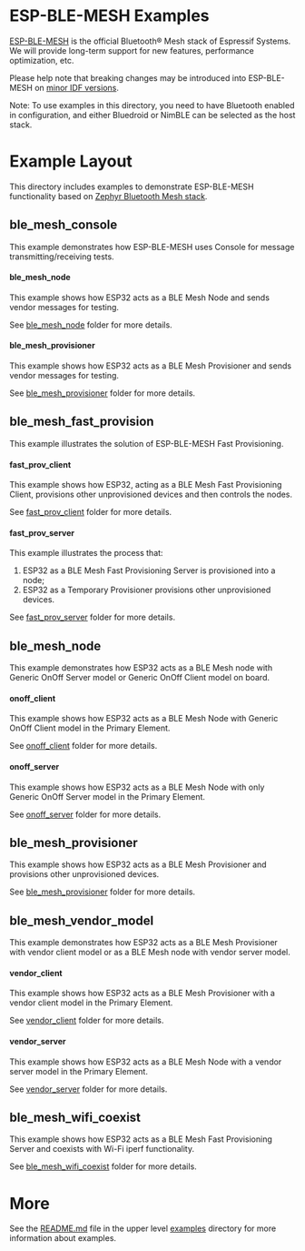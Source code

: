 # ESP-BLE-MESH Examples

[ESP-BLE-MESH](../../../components/bt/esp_ble_mesh/) is the official Bluetooth® Mesh stack of Espressif Systems. We will provide long-term support for new features, performance optimization, etc.

Please help note that breaking changes may be introduced into ESP-BLE-MESH on [minor IDF versions](https://docs.espressif.com/projects/esp-idf/en/latest/versions.html).

Note: To use examples in this directory, you need to have Bluetooth enabled in configuration, and either Bluedroid or NimBLE can be selected as the host stack.

# Example Layout

This directory includes examples to demonstrate ESP-BLE-MESH functionality based on [Zephyr Bluetooth Mesh stack](https://github.com/zephyrproject-rtos/zephyr/tree/master/subsys/bluetooth/mesh).

## ble_mesh_console

This example demonstrates how ESP-BLE-MESH uses Console for message transmitting/receiving tests.

#### ble_mesh_node

This example shows how ESP32 acts as a BLE Mesh Node and sends vendor messages for testing.

See [ble_mesh_node](ble_mesh_console/ble_mesh_node) folder for more details.

#### ble_mesh_provisioner

This example shows how ESP32 acts as a BLE Mesh Provisioner and sends vendor messages for testing.

See [ble_mesh_provisioner](ble_mesh_console/ble_mesh_provisioner) folder for more details.

## ble_mesh_fast_provision

This example illustrates the solution of ESP-BLE-MESH Fast Provisioning.

#### fast_prov_client

This example shows how ESP32, acting as a BLE Mesh Fast Provisioning Client, provisions other unprovisioned devices and then controls the nodes.

See [fast_prov_client](ble_mesh_fast_provision/fast_prov_client) folder for more details.

#### fast_prov_server

This example illustrates the process that:
1. ESP32 as a BLE Mesh Fast Provisioning Server is provisioned into a node;
2. ESP32 as a Temporary Provisioner provisions other unprovisioned devices.

See [fast_prov_server](ble_mesh_fast_provision/fast_prov_server) folder for more details.

## ble_mesh_node

This example demonstrates how ESP32 acts as a BLE Mesh node with Generic OnOff Server model or Generic OnOff Client model on board.

#### onoff_client

This example shows how ESP32 acts as a BLE Mesh Node with Generic OnOff Client model in the Primary Element.

See [onoff_client](ble_mesh_node/onoff_client) folder for more details.

#### onoff_server

This example shows how ESP32 acts as a BLE Mesh Node with only Generic OnOff Server model in the Primary Element.

See [onoff_server](ble_mesh_node/onoff_server) folder for more details.

## ble_mesh_provisioner

This example shows how ESP32 acts as a BLE Mesh Provisioner and provisions other unprovisioned devices.

See [ble_mesh_provisioner](ble_mesh_provisioner) folder for more details.

## ble_mesh_vendor_model

This example demonstrates how ESP32 acts as a BLE Mesh Provisioner with vendor client model or as a BLE Mesh node with vendor server model.

#### vendor_client

This example shows how ESP32 acts as a BLE Mesh Provisioner with a vendor client model in the Primary Element.

See [vendor_client](ble_mesh_vendor_model/vendor_client) folder for more details.

#### vendor_server

This example shows how ESP32 acts as a BLE Mesh Node with a vendor server model in the Primary Element.

See [vendor_server](ble_mesh_vendor_model/vendor_server) folder for more details.

## ble_mesh_wifi_coexist

This example shows how ESP32 acts as a BLE Mesh Fast Provisioning Server and coexists with Wi-Fi iperf functionality.

See [ble_mesh_wifi_coexist](ble_mesh_wifi_coexist) folder for more details.

# More

See the [README.md](../../README.md) file in the upper level [examples](../../) directory for more information about examples.

